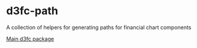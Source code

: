 # d3fc-path

A collection of helpers for generating paths for financial chart components

[Main d3fc package](https://github.com/ScottLogic/d3fc)
